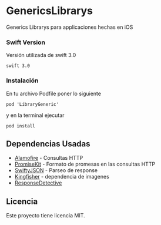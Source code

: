 # GenericsLibrarys
Generics Librarys para applicaciones hechas en iOS


### Swift Version
Versión utilizada de swift 3.0

```
swift 3.0
```

### Instalación

En tu archivo Podfile poner lo siguiente

```
pod 'LibraryGeneric'
```

y en la terminal ejecutar

```
pod install
```

## Dependencias Usadas

* [Alamofire](https://github.com/Alamofire/Alamofire) - Consultas HTTP
* [PromiseKit](https://github.com/mxcl/PromiseKit) - Formato de promesas en las consultas HTTP
* [SwiftyJSON](https://github.com/SwiftyJSON/SwiftyJSON) - Parseo de response
* [Kingfisher](https://github.com/onevcat/Kingfisher) - dependencia de imagenes
* [ResponseDetective](https://github.com/netguru/ResponseDetective)

## Licencia

Este proyecto tiene licencia MIT.
